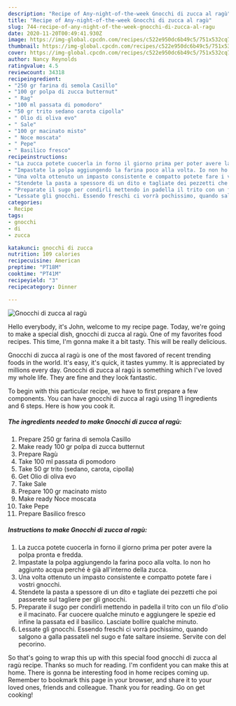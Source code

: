 ```yaml
---
description: "Recipe of Any-night-of-the-week Gnocchi di zucca al ragù"
title: "Recipe of Any-night-of-the-week Gnocchi di zucca al ragù"
slug: 744-recipe-of-any-night-of-the-week-gnocchi-di-zucca-al-ragu
date: 2020-11-20T00:49:41.930Z
image: https://img-global.cpcdn.com/recipes/c522e950dc6b49c5/751x532cq70/gnocchi-di-zucca-al-ragu-recipe-main-photo.jpg
thumbnail: https://img-global.cpcdn.com/recipes/c522e950dc6b49c5/751x532cq70/gnocchi-di-zucca-al-ragu-recipe-main-photo.jpg
cover: https://img-global.cpcdn.com/recipes/c522e950dc6b49c5/751x532cq70/gnocchi-di-zucca-al-ragu-recipe-main-photo.jpg
author: Nancy Reynolds
ratingvalue: 4.5
reviewcount: 34318
recipeingredient:
- "250 gr farina di semola Casillo"
- "100 gr polpa di zucca butternut"
- " Rag"
- "100 ml passata di pomodoro"
- "50 gr trito sedano carota cipolla"
- " Olio di oliva evo"
- " Sale"
- "100 gr macinato misto"
- " Noce moscata"
- " Pepe"
- " Basilico fresco"
recipeinstructions:
- "La zucca potete cuocerla in forno il giorno prima per poter avere la polpa pronta e fredda."
- "Impastate la polpa aggiungendo la farina poco alla volta. Io non ho aggiunto acqua perché è già all&#39;interno della zucca."
- "Una volta ottenuto un impasto consistente e compatto potete fare i vostri gnocchi."
- "Stendete la pasta a spessore di un dito e tagliate dei pezzetti che poi passerete sul tagliere per gli gnocchi."
- "Preparate il sugo per condirli mettendo in padella il trito con un filo d&#39;olio e il macinato. Far cuocere qualche minuto e aggiungere le spezie ed infine la passata ed il basilico. Lasciate bollire qualche minuto."
- "Lessate gli gnocchi. Essendo freschi ci vorrà pochissimo, quando salgono a galla passateli nel sugo e fate saltare insieme. Servite con del pecorino."
categories:
- Recipe
tags:
- gnocchi
- di
- zucca

katakunci: gnocchi di zucca 
nutrition: 109 calories
recipecuisine: American
preptime: "PT18M"
cooktime: "PT41M"
recipeyield: "3"
recipecategory: Dinner

---
```



![Gnocchi di zucca al ragù](https://img-global.cpcdn.com/recipes/c522e950dc6b49c5/751x532cq70/gnocchi-di-zucca-al-ragu-recipe-main-photo.jpg)

Hello everybody, it's John, welcome to my recipe page. Today, we're going to make a special dish, gnocchi di zucca al ragù. One of my favorites food recipes. This time, I'm gonna make it a bit tasty. This will be really delicious.

Gnocchi di zucca al ragù is one of the most favored of recent trending foods in the world. It's easy, it's quick, it tastes yummy. It is appreciated by millions every day. Gnocchi di zucca al ragù is something which I've loved my whole life. They are fine and they look fantastic.




To begin with this particular recipe, we have to first prepare a few components. You can have gnocchi di zucca al ragù using 11 ingredients and 6 steps. Here is how you cook it.

<!--inarticleads1-->

##### The ingredients needed to make Gnocchi di zucca al ragù:

1. Prepare 250 gr farina di semola Casillo
1. Make ready 100 gr polpa di zucca butternut
1. Prepare  Ragù
1. Take 100 ml passata di pomodoro
1. Take 50 gr trito (sedano, carota, cipolla)
1. Get  Olio di oliva evo
1. Take  Sale
1. Prepare 100 gr macinato misto
1. Make ready  Noce moscata
1. Take  Pepe
1. Prepare  Basilico fresco




<!--inarticleads2-->

##### Instructions to make Gnocchi di zucca al ragù:

1. La zucca potete cuocerla in forno il giorno prima per poter avere la polpa pronta e fredda.
1. Impastate la polpa aggiungendo la farina poco alla volta. Io non ho aggiunto acqua perché è già all&#39;interno della zucca.
1. Una volta ottenuto un impasto consistente e compatto potete fare i vostri gnocchi.
1. Stendete la pasta a spessore di un dito e tagliate dei pezzetti che poi passerete sul tagliere per gli gnocchi.
1. Preparate il sugo per condirli mettendo in padella il trito con un filo d&#39;olio e il macinato. Far cuocere qualche minuto e aggiungere le spezie ed infine la passata ed il basilico. Lasciate bollire qualche minuto.
1. Lessate gli gnocchi. Essendo freschi ci vorrà pochissimo, quando salgono a galla passateli nel sugo e fate saltare insieme. Servite con del pecorino.




So that's going to wrap this up with this special food gnocchi di zucca al ragù recipe. Thanks so much for reading. I'm confident you can make this at home. There is gonna be interesting food in home recipes coming up. Remember to bookmark this page in your browser, and share it to your loved ones, friends and colleague. Thank you for reading. Go on get cooking!
